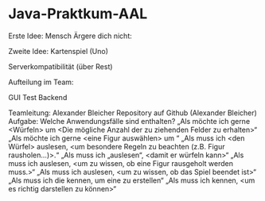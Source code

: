 # Java-Praktkum-AAL

Erste Idee:
Mensch Ärgere dich nicht:


Zweite Idee:
Kartenspiel (Uno)


Serverkompatibilität (über Rest)

Aufteilung im Team:

GUI
Test
Backend

Teamleitung: Alexander Bleicher
Repository auf Github (Alexander Bleicher)
Aufgabe:
Welche Anwendungsfälle sind enthalten?
„Als <Spieler> möchte ich gerne <Würfeln> um <Die mögliche Anzahl der zu ziehenden Felder zu erhalten>“
„Als <Spieler> möchte ich gerne <eine Figur auswählen> um <mit ihr zu ziehen>“
„Als <Spiellogik> muss ich <den Würfel> auslesen, <um besondere Regeln zu beachten (z.B. Figur rausholen…)>.“
„Als <Spiellogik> muss ich <den Spieler> „auslesen“, <damit er würfeln kann>“
„Als <Spiellogik> muss ich <das Haus> auslesen, <um zu wissen, ob eine Figur rausgeholt werden muss.>“
„Als <Spiellogik> muss ich <das Ziel> auslesen, <um zu wissen, ob das Spiel beendet ist>“
„Als <Spiellogik> muss ich die <Anzahl der Spieler> kennen, um eine <Spielerliste> zu erstellen“
„Als <GUI> muss ich <die Spiellogik> kennen, <um es richtig darstellen zu können>“





